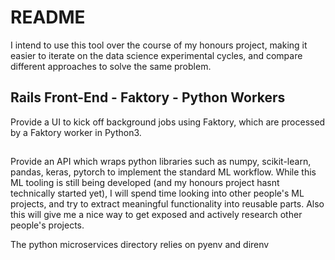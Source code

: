 # README

I intend to use this tool over the course of my honours project, making it easier to iterate on the 
data science experimental cycles, and compare different approaches to solve the same problem.

## Rails Front-End - Faktory - Python Workers
Provide a UI to kick off background jobs using Faktory, which are processed by a Faktory worker in Python3.

## 
Provide an API which wraps python libraries such as numpy, scikit-learn, pandas, keras, pytorch
to implement the standard ML workflow. While this ML tooling is still being developed (and my
honours project hasnt technically started yet), I will spend time looking into
other people's ML projects, and try to extract meaningful functionality into reusable parts.
Also this will give me a nice way to get exposed and actively research other people's projects.


The python microservices directory relies on pyenv and direnv
